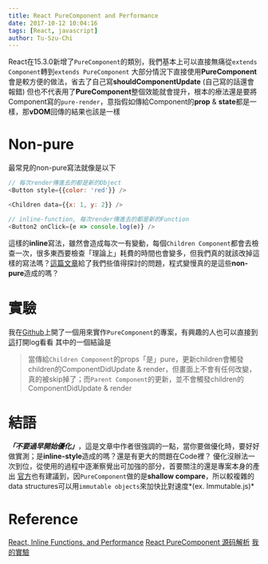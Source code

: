 ```yaml
---
title: React PureComponent and Performance
date: 2017-10-12 10:04:16
tags: [React, javascript]
author: Tu-Szu-Chi
---
```


React在15.3.0新增了`PureComponent`的類別，我們基本上可以直接無痛從`extends Component`轉到`extends PureComponent`
大部分情況下直接使用**PureComponent**會是較方便的做法，省去了自己寫**shouldComponentUpdate** (自己寫的話還會報錯)
但也不代表用了**PureComponent**整個效能就會提升，根本的療法還是要將Component寫的`pure-render`，意指假如傳給Component的**prop** & **state**都是一樣，那**vDOM**回傳的結果也該是一樣

# Non-pure

最常見的non-pure寫法就像是以下

```js
// 每次render傳進去的都是新的Object
<Button style={{color: 'red'}} />

<Children data={{x: 1, y: 2}} />

// inline-function, 每次render傳進去的都是新的Function
<Button2 onClick={e => console.log(e)} />
```

這樣的**inline**寫法，雖然會造成每次一有變動，每個`Children Component`都會去檢查一次，很多東西要檢查「理論上」耗費的時間也會變多，但我們真的就該改掉這樣的寫法嗎？[這篇文章](https://cdb.reacttraining.com/react-inline-functions-and-performance-bdff784f5578)給了我們些值得探討的問題，程式變慢真的是這些**non-pure**造成的嗎？

# 實驗

我在[Github](https://github.com/sovmedcare/react-purecomponent-test)上開了一個用來實作`PureComponent`的專案，有興趣的人也可以直接到[這](https://sovmedcare.github.io/react-purecomponent-test/)打開log看看
其中的一個結論是

> 當傳給`Children Component`的props「是」pure，更新children會觸發children的ComponentDidUpdate & render，但畫面上不會有任何改變，真的被skip掉了；而`Parent Component`的更新，並不會觸發children的ComponentDidUpdate & render

# 結語

***「不要過早開始優化」***，這是文章中作者很強調的一點，當你要做優化時，要好好做實測；是**inline-style**造成的嗎？還是有更大的問題在Code裡？
優化沒辦法一次到位，從使用的過程中逐漸察覺出可加強的部分，首要關注的還是專案本身的產出
[官方](https://reactjs.org/docs/react-api.html#reactpurecomponent)也有建議到，因`PureComponent`做的是**shallow compare**，所以較複雜的data structures可以用`immutable objects`來加快比對速度*(ex. Immutable.js)*

# Reference

[React, Inline Functions, and Performance](https://cdb.reacttraining.com/react-inline-functions-and-performance-bdff784f5578)
[React PureComponent 源码解析](https://segmentfault.com/a/1190000006741060)
[我的實驗](https://github.com/sovmedcare/react-purecomponent-test)